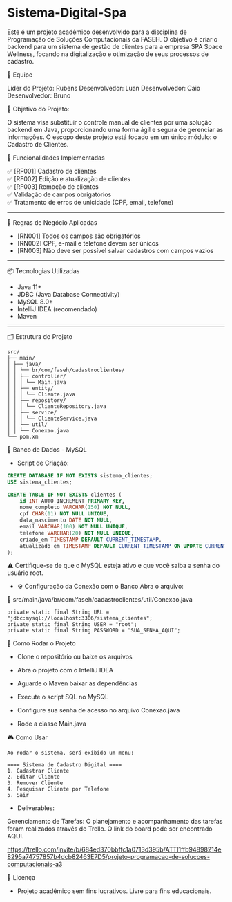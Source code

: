 # Sistema-Digital-Spa
Este é um projeto acadêmico desenvolvido para a disciplina de Programação de Soluções Computacionais da FASEH. O objetivo é criar o backend para um sistema de gestão de clientes para a empresa SPA Space Wellness, focando na digitalização e otimização de seus processos de cadastro.

👥 Equipe

Líder do Projeto: Rubens
Desenvolvedor: Luan
Desenvolvedor: Caio
Desenvolvedor: Bruno

🎯 Objetivo do Projeto:

O sistema visa substituir o controle manual de clientes por uma solução backend em Java, proporcionando uma forma ágil e segura de gerenciar as informações. O escopo deste projeto está focado em um único módulo: o Cadastro de Clientes.

🚀 Funcionalidades Implementadas

✅ [RF001] Cadastro de clientes  
✅ [RF002] Edição e atualização de clientes  
✅ [RF003] Remoção de clientes  
✅ Validação de campos obrigatórios  
✅ Tratamento de erros de unicidade (CPF, email, telefone)

---

🧠 Regras de Negócio Aplicadas

- [RN001] Todos os campos são obrigatórios
- [RN002] CPF, e-mail e telefone devem ser únicos
- [RN003] Não deve ser possível salvar cadastros com campos vazios

---

📦 Tecnologias Utilizadas

- Java 11+
- JDBC (Java Database Connectivity)
- MySQL 8.0+
- IntelliJ IDEA (recomendado)
- Maven

---

 🗂 Estrutura do Projeto
 
```
src/
├── main/
│ ├── java/
│ │ └── br/com/faseh/cadastroclientes/
│ │ ├── controller/
│ │ │ └── Main.java
│ │ ├── entity/
│ │ │ └── Cliente.java
│ │ ├── repository/
│ │ │ └── ClienteRepository.java
│ │ ├── service/
│ │ │ └── ClienteService.java
│ │ └── util/
│ │ └── Conexao.java
└── pom.xm
```
🧪 Banco de Dados - MySQL

- Script de Criação:

```sql
CREATE DATABASE IF NOT EXISTS sistema_clientes;
USE sistema_clientes;

CREATE TABLE IF NOT EXISTS clientes (
    id INT AUTO_INCREMENT PRIMARY KEY,
    nome_completo VARCHAR(150) NOT NULL,
    cpf CHAR(11) NOT NULL UNIQUE,
    data_nascimento DATE NOT NULL,
    email VARCHAR(100) NOT NULL UNIQUE,
    telefone VARCHAR(20) NOT NULL UNIQUE,
    criado_em TIMESTAMP DEFAULT CURRENT_TIMESTAMP,
    atualizado_em TIMESTAMP DEFAULT CURRENT_TIMESTAMP ON UPDATE CURRENT_TIMESTAMP
);
````
⚠ Certifique-se de que o MySQL esteja ativo e que você saiba a senha do usuário root.

- ⚙ Configuração da Conexão com o Banco
Abra o arquivo:

📁 src/main/java/br/com/faseh/cadastroclientes/util/Conexao.java
```
private static final String URL = "jdbc:mysql://localhost:3306/sistema_clientes";
private static final String USER = "root";
private static final String PASSWORD = "SUA_SENHA_AQUI";
```
🧰 Como Rodar o Projeto

- Clone o repositório ou baixe os arquivos

- Abra o projeto com o IntelliJ IDEA

- Aguarde o Maven baixar as dependências

- Execute o script SQL no MySQL

- Configure sua senha de acesso no arquivo Conexao.java

- Rode a classe Main.java

🎮 Como Usar
```
Ao rodar o sistema, será exibido um menu:

==== Sistema de Cadastro Digital ====
1. Cadastrar Cliente
2. Editar Cliente
3. Remover Cliente
4. Pesquisar Cliente por Telefone
5. Sair
```
- Deliverables:

Gerenciamento de Tarefas: O planejamento e acompanhamento das tarefas foram realizados através do Trello. O link do board pode ser encontrado AQUI.

https://trello.com/invite/b/684ed370bbffc1a0713d395b/ATTI1ffb94898214e8295a74757857b4dcb82463E7D5/projeto-programacao-de-solucoes-computacionais-a3

📜 Licença
- Projeto acadêmico sem fins lucrativos. Livre para fins educacionais.
